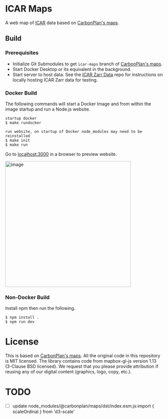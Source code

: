 # ICAR Maps
A web map of [ICAR](https://github.com/NCAR/icar) data based on [CarbonPlan's maps](https://github.com/carbonplan/maps).


## Build
### Prerequisites
- Initialize Git Submodules to get `icar-maps` branch of [CarbonPlan's maps](https://github.com/scrasmussen/carbonplan-maps).
- Start Docker Desktop or its equivalent in the background.
- Start server to host data.
  See the [ICAR Zarr Data](https://github.com/scrasmussen/icar-zarr-data) repo for instructions on locally hosting ICAR Zarr data for testing.

### Docker Build
The following commands will start a Docker Image and from within the image startup and run a Node.js website.
```
startup docker
$ make rundocker

run website, on startup of Docker node_modules may need to be reinstalled
$ make init
$ make run
```
Go to [localhost:3000](http://localhost:3000) in a browser to preview website.

<img width="400" alt="image" src="https://github.com/scrasmussen/icar-maps/assets/5750642/5ab5462d-206c-4bb5-9a67-2ac45606ad22">




### Non-Docker Build
Install npm then run the following.
```
$ npm install .
$ npm run dev
```

# License
This is based on [CarbonPlan's maps](https://github.com/carbonplan/maps).
All the original code in this repository is MIT licensed. The library contains code from mapbox-gl-js version 1.13 (3-Clause BSD licensed). We request that you please provide attribution if reusing any of our digital content (graphics, logo, copy, etc.).


# TODO
- [ ] update node_modules/@carbonplan/maps/dst/index.esm.js:import { scaleOrdinal } from 'd3-scale'
